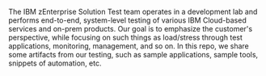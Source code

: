 The IBM zEnterprise Solution Test team operates in a development lab and performs end-to-end, system-level testing of various IBM Cloud-based services and on-prem products. Our goal is to emphasize the customer's perspective, while focusing on such things as load/stress through test applications, monitoring, management, and so on. In this repo, we share some artifacts from our testing, such as sample applications, sample tools, snippets of automation, etc.
